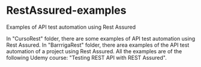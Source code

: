 # RestAssured-examples
Examples of API test automation using Rest Assured

In "CursoRest" folder, there are some examples of API test automation using Rest Assured. 
In "BarrrigaRest" folder, there area examples of the API test automation of a project using Rest Assured. 
All the examples are of the following Udemy course: "Testing REST API with REST Assured".
